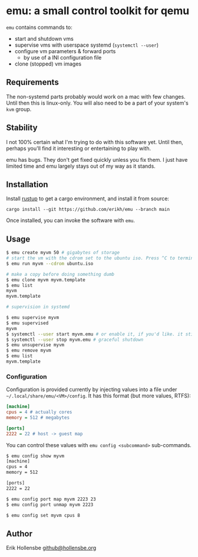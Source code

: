 # emu: a small control toolkit for qemu

`emu` contains commands to:

- start and shutdown vms
- supervise vms with userspace systemd (`systemctl --user`)
- configure vm parameters & forward ports
  - by use of a INI configuration file
- clone (stopped) vm images

## Requirements

The non-systemd parts probably would work on a mac with few changes. Until then
this is linux-only. You will also need to be a part of your system's `kvm`
group.

## Stability

I not 100% certain what I'm trying to do with this software yet. Until then,
perhaps you'll find it interesting or entertaining to play with.

emu has bugs. They don't get fixed quickly unless you fix them. I just have
limited time and emu largely stays out of my way as it stands.

## Installation

Install [rustup](https://rustup.rs) to get a cargo environment, and install it
from source:

```
cargo install --git https://github.com/erikh/emu --branch main
```

Once installed, you can invoke the software with `emu`.

## Usage

```bash
$ emu create myvm 50 # gigabytes of storage
# start the vm with the cdrom set to the ubuntu iso. Press ^C to terminate the vm.
$ emu run myvm --cdrom ubuntu.iso

# make a copy before doing something dumb
$ emu clone myvm myvm.template
$ emu list
myvm
myvm.template

# supervision in systemd

$ emu supervise myvm
$ emu supervised
myvm
$ systemctl --user start myvm.emu # or enable it, if you'd like. it sticks to your login session.
$ systemctl --user stop myvm.emu # graceful shutdown
$ emu unsupervise myvm
$ emu remove myvm
$ emu list
myvm.template
```

### Configuration

Configuration is provided currently by injecting values into a file under
`~/.local/share/emu/<VM>/config`. It has this format (but more values, RTFS):

```ini
[machine]
cpus = 4 # actually cores
memory = 512 # megabytes

[ports]
2222 = 22 # host -> guest map
```

You can control these values with `emu config <subcommand>` sub-commands.

```bash
$ emu config show myvm
[machine]
cpus = 4
memory = 512

[ports]
2222 = 22

$ emu config port map myvm 2223 23
$ emu config port unmap myvm 2223

$ emu config set myvm cpus 8
```

## Author

Erik Hollensbe <github@hollensbe.org>
